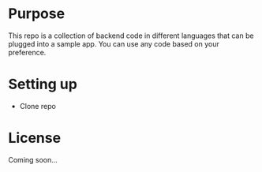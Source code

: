# Purpose
This repo is a collection of backend code in different languages that can be plugged into a sample app. You can use any code based on your preference.

# Setting up
* Clone repo

# License
Coming soon...